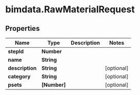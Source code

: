 # bimdata.RawMaterialRequest

## Properties

Name | Type | Description | Notes
------------ | ------------- | ------------- | -------------
**stepId** | **Number** |  | 
**name** | **String** |  | 
**description** | **String** |  | [optional] 
**category** | **String** |  | [optional] 
**psets** | **[Number]** |  | [optional] 


